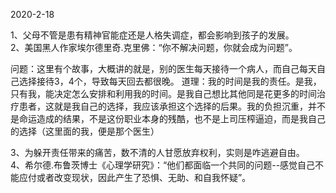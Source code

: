 2020-2-18

1、父母不管是患有精神官能症还是人格失调症，都会影响到孩子的发展。  
2、美国黑人作家埃尔德里奇.克里佛：“你不解决问题，你就会成为问题”。  

问题：这里有个故事，大概讲的就是，别的医生每天接待一个病人，而自己每天自己选择接待3，4个，导致每天回去都很晚。
道理：我的时间是我的责任。是我，只有我，能决定怎么安排和利用我的时间。是我自己想比其他同是花更多的时间治疗患者，这就是我自己的选择，我应该承担这个选择的后果。我的负担沉重，并不是命运造成的结果，不是这份职业本身的残酷，也不是上司压榨逼迫，而是我自己的选择（这里面的我，便是那个医生）  

3、为躲开责任带来的痛苦，数不清的人甘愿放弃权利，实则是咋逃避自由。  
4、希尔德.布鲁茨博士《心理学研究》：“他们都面临一个共同的问题--感觉自己不能应付或者改变现状，因此产生了恐惧、无助、和自我怀疑”。  

